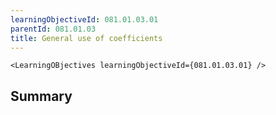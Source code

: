 ```yaml
---
learningObjectiveId: 081.01.03.01
parentId: 081.01.03
title: General use of coefficients
---
```


```tsx eval
<LearningOBjectives learningObjectiveId={081.01.03.01} />
```

## Summary
